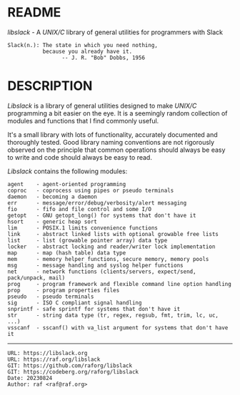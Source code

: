 README
======
*libslack* - A *UNIX/C* library of general utilities for programmers with Slack

    Slack(n.): The state in which you need nothing,
               because you already have it.
                     -- J. R. "Bob" Dobbs, 1956

DESCRIPTION
===========
*Libslack* is a library of general utilities designed to make *UNIX/C* programming
a bit easier on the eye. It is a seemingly random collection of modules and
functions that I find commonly useful.

It's a small library with lots of functionality, accurately documented and
thoroughly tested. Good library naming conventions are not rigorously observed
on the principle that common operations should always be easy to write and code
should always be easy to read.

*Libslack* contains the following modules:

    agent    - agent-oriented programming
    coproc   - coprocess using pipes or pseudo terminals
    daemon   - becoming a daemon
    err      - message/error/debug/verbosity/alert messaging
    fio      - fifo and file control and some I/O
    getopt   - GNU getopt_long() for systems that don't have it
    hsort    - generic heap sort
    lim      - POSIX.1 limits convenience functions
    link     - abstract linked lists with optional growable free lists
    list     - list (growable pointer array) data type
    locker   - abstract locking and reader/writer lock implementation
    map      - map (hash table) data type
    mem      - memory helper functions, secure memory, memory pools
    msg      - message handling and syslog helper functions
    net      - network functions (clients/servers, expect/send, pack/unpack, mail)
    prog     - program framework and flexible command line option handling
    prop     - program properties files
    pseudo   - pseudo terminals
    sig      - ISO C compliant signal handling
    snprintf - safe sprintf for systems that don't have it
    str      - string data type (tr, regex, regsub, fmt, trim, lc, uc, ...)
    vsscanf  - sscanf() with va_list argument for systems that don't have it

--------------------------------------------------------------------------------

    URL: https://libslack.org
    URL: https://raf.org/libslack
    GIT: https://github.com/raforg/libslack
    GIT: https://codeberg.org/raforg/libslack
    Date: 20230824
    Author: raf <raf@raf.org>

